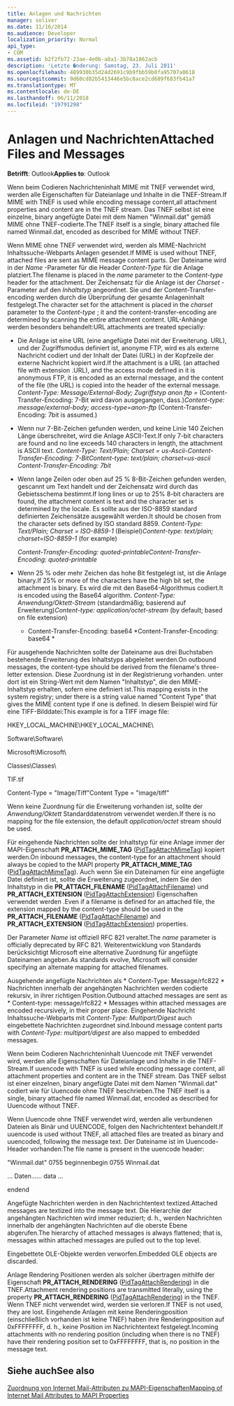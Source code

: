 ```yaml
---
title: Anlagen und Nachrichten
manager: soliver
ms.date: 11/16/2014
ms.audience: Developer
localization_priority: Normal
api_type:
- COM
ms.assetid: b2f2fb72-23ae-4e0b-a8a1-3b78a1862acb
description: 'Letzte �nderung: Samstag, 23. Juli 2011'
ms.openlocfilehash: 489930b35d24d2691c9b9fbb59b0fa95707a0618
ms.sourcegitcommit: 9d60cd82b5413446e5bc8ace2cd689f683fb41a7
ms.translationtype: MT
ms.contentlocale: de-DE
ms.lasthandoff: 06/11/2018
ms.locfileid: "19791298"
---
```

# <a name="attached-files-and-messages"></a><span data-ttu-id="952ce-103">Anlagen und Nachrichten</span><span class="sxs-lookup"><span data-stu-id="952ce-103">Attached Files and Messages</span></span>

  
  
<span data-ttu-id="952ce-104">**Betrifft**: Outlook</span><span class="sxs-lookup"><span data-stu-id="952ce-104">**Applies to**: Outlook</span></span> 
  
<span data-ttu-id="952ce-105">Wenn beim Codieren Nachrichteninhalt MIME mit TNEF verwendet wird, werden alle Eigenschaften für Dateianlage und Inhalte in die TNEF-Stream.</span><span class="sxs-lookup"><span data-stu-id="952ce-105">If MIME with TNEF is used while encoding message content,all attachment properties and content are in the TNEF stream.</span></span> <span data-ttu-id="952ce-106">Das TNEF selbst ist eine einzelne, binary angefügte Datei mit dem Namen "Winmail.dat" gemäß MIME ohne TNEF-codierte.</span><span class="sxs-lookup"><span data-stu-id="952ce-106">The TNEF itself is a single, binary attached file named Winmail.dat, encoded as described for MIME without TNEF.</span></span> 
  
<span data-ttu-id="952ce-107">Wenn MIME ohne TNEF verwendet wird, werden als MIME-Nachricht Inhaltssuche-Webparts Anlagen gesendet.</span><span class="sxs-lookup"><span data-stu-id="952ce-107">If MIME is used without TNEF, attached files are sent as MIME message content parts.</span></span> <span data-ttu-id="952ce-108">Der Dateiname wird in der *Name* -Parameter für die Header *Content-Type* für die Anlage platziert.</span><span class="sxs-lookup"><span data-stu-id="952ce-108">The filename is placed in the  *name*  parameter to the  *Content-type*  header for the attachment.</span></span> <span data-ttu-id="952ce-109">Der Zeichensatz für die Anlage ist der *Charset* -Parameter auf den *Inhaltstyp* angeordnet. Sie und der Content-Transfer-encoding werden durch die Überprüfung der gesamte Anlageninhalt festgelegt.</span><span class="sxs-lookup"><span data-stu-id="952ce-109">The character set for the attachment is placed in the  *charset*  parameter to the  *Content-type*  ; it and the content-transfer-encoding are determined by scanning the entire attachment content.</span></span> <span data-ttu-id="952ce-110">URL-Anhänge werden besonders behandelt:</span><span class="sxs-lookup"><span data-stu-id="952ce-110">URL attachments are treated specially:</span></span> 
  
- <span data-ttu-id="952ce-111">Die Anlage ist eine URL (eine angefügte Datei mit der Erweiterung. URL), und der Zugriffsmodus definiert ist, anonyme FTP, wird es als externe Nachricht codiert und der Inhalt der Datei (URL) in der Kopfzeile der externe Nachricht kopiert wird.</span><span class="sxs-lookup"><span data-stu-id="952ce-111">If the attachment is a URL (an attached file with extension .URL), and the access mode defined in it is anonymous FTP, it is encoded as an external message, and the content of the file (the URL) is copied into the header of the external message.</span></span> <span data-ttu-id="952ce-112">*Content-Type: Message/External-Body; Zugriffstyp anon ftp =*  (Content-Transfer-Encoding: 7-Bit wird davon ausgegangen, dass.)</span><span class="sxs-lookup"><span data-stu-id="952ce-112">*Content-type: message/external-body; access-type=anon-ftp*  (Content-Transfer-Encoding: 7bit is assumed.)</span></span> 
    
- <span data-ttu-id="952ce-113">Wenn nur 7-Bit-Zeichen gefunden werden, und keine Linie 140 Zeichen Länge überschreitet, wird die Anlage ASCII-Text.</span><span class="sxs-lookup"><span data-stu-id="952ce-113">If only 7-bit characters are found and no line exceeds 140 characters in length, the attachment is ASCII text.</span></span> <span data-ttu-id="952ce-114">*Content-Type: Text/Plain; Charset = us-Ascii-Content-Transfer-Encoding: 7-Bit*</span><span class="sxs-lookup"><span data-stu-id="952ce-114">*Content-type: text/plain; charset=us-ascii Content-Transfer-Encoding: 7bit*</span></span> 
    
- <span data-ttu-id="952ce-115">Wenn lange Zeilen oder oben auf 25 % 8-Bit-Zeichen gefunden werden, gescannt um Text handelt und der Zeichensatz wird durch das Gebietsschema bestimmt.</span><span class="sxs-lookup"><span data-stu-id="952ce-115">If long lines or up to 25% 8-bit characters are found, the attachment content is text and the character set is determined by the locale.</span></span> <span data-ttu-id="952ce-116">Es sollte aus der ISO-8859 standard definierten Zeichensätze ausgewählt werden.</span><span class="sxs-lookup"><span data-stu-id="952ce-116">It should be chosen from the character sets defined by ISO standard 8859.</span></span> <span data-ttu-id="952ce-117">*Content-Type: Text/Plain; Charset = ISO-8859-1*  (Beispiel)</span><span class="sxs-lookup"><span data-stu-id="952ce-117">*Content-type: text/plain; charset=ISO-8859-1*  (for example)</span></span> 
    
     <span data-ttu-id="952ce-118">*Content-Transfer-Encoding: quoted-printable*</span><span class="sxs-lookup"><span data-stu-id="952ce-118">*Content-Transfer-Encoding: quoted-printable*</span></span> 
    
- <span data-ttu-id="952ce-119">Wenn 25 % oder mehr Zeichen das hohe Bit festgelegt ist, ist die Anlage binary.</span><span class="sxs-lookup"><span data-stu-id="952ce-119">If 25% or more of the characters have the high bit set, the attachment is binary.</span></span> <span data-ttu-id="952ce-120">Es wird die mit den Base64-Algorithmus codiert.</span><span class="sxs-lookup"><span data-stu-id="952ce-120">It is encoded using the Base64 algorithm.</span></span> <span data-ttu-id="952ce-121">*Content-Type: Anwendung/Oktett-Stream*  (standardmäßig; basierend auf Erweiterung)</span><span class="sxs-lookup"><span data-stu-id="952ce-121">*Content-type: application/octet-stream*  (by default; based on file extension)</span></span> 
    
     * <span data-ttu-id="952ce-122">Content-Transfer-Encoding: base64 \*</span><span class="sxs-lookup"><span data-stu-id="952ce-122">Content-Transfer-Encoding: base64 \*</span></span> 
    
<span data-ttu-id="952ce-123">Für ausgehende Nachrichten sollte der Dateiname aus drei Buchstaben bestehende Erweiterung des Inhaltstyps abgeleitet werden.</span><span class="sxs-lookup"><span data-stu-id="952ce-123">On outbound messages, the content-type should be derived from the filename's three-letter extension.</span></span> <span data-ttu-id="952ce-124">Diese Zuordnung ist in der Registrierung vorhanden. unter dort ist ein String-Wert mit dem Namen "Inhaltstyp", die den MIME-Inhaltstyp erhalten, sofern eine definiert ist.</span><span class="sxs-lookup"><span data-stu-id="952ce-124">This mapping exists in the system registry; under there is a string value named "Content Type" that gives the MIME content type if one is defined.</span></span> <span data-ttu-id="952ce-125">In diesem Beispiel wird für eine TIFF-Bilddatei:</span><span class="sxs-lookup"><span data-stu-id="952ce-125">This example is for a TIFF image file:</span></span>
  
<span data-ttu-id="952ce-126">HKEY_LOCAL_MACHINE\\</span><span class="sxs-lookup"><span data-stu-id="952ce-126">HKEY_LOCAL_MACHINE\\</span></span>
  
<span data-ttu-id="952ce-127">Software\\</span><span class="sxs-lookup"><span data-stu-id="952ce-127">Software\\</span></span>
  
<span data-ttu-id="952ce-128">Microsoft\\</span><span class="sxs-lookup"><span data-stu-id="952ce-128">Microsoft\\</span></span>
  
<span data-ttu-id="952ce-129">Classes\\</span><span class="sxs-lookup"><span data-stu-id="952ce-129">Classes\\</span></span>
  
<span data-ttu-id="952ce-130">TIF</span><span class="sxs-lookup"><span data-stu-id="952ce-130">.tif</span></span>
  
<span data-ttu-id="952ce-131">Content-Type = "Image/Tiff"</span><span class="sxs-lookup"><span data-stu-id="952ce-131">Content Type = "image/tiff"</span></span>
  
<span data-ttu-id="952ce-132">Wenn keine Zuordnung für die Erweiterung vorhanden ist, sollte der *Anwendung/Oktett* Standarddatenstrom verwendet werden.</span><span class="sxs-lookup"><span data-stu-id="952ce-132">If there is no mapping for the file extension, the default  *application/octet*  stream should be used.</span></span> 
  
<span data-ttu-id="952ce-133">Für eingehende Nachrichten sollte der Inhaltstyp für eine Anlage immer der MAPI-Eigenschaft **PR_ATTACH_MIME_TAG** ([PidTagAttachMimeTag](pidtagattachmimetag-canonical-property.md)) kopiert werden.</span><span class="sxs-lookup"><span data-stu-id="952ce-133">On inbound messages, the content-type for an attachment should always be copied to the MAPI property **PR_ATTACH_MIME_TAG** ([PidTagAttachMimeTag](pidtagattachmimetag-canonical-property.md)).</span></span> <span data-ttu-id="952ce-134">Auch wenn Sie ein Dateinamen für eine angefügte Datei definiert ist, sollte die Erweiterung zugeordnet, indem Sie den Inhaltstyp in die **PR_ATTACH_FILENAME** ([PidTagAttachFilename](pidtagattachfilename-canonical-property.md)) und **PR_ATTACH_EXTENSION** ([PidTagAttachExtension](pidtagattachextension-canonical-property.md)) Eigenschaften verwendet werden .</span><span class="sxs-lookup"><span data-stu-id="952ce-134">Even if a filename is defined for an attached file, the extension mapped by the content-type should be used in the **PR_ATTACH_FILENAME** ([PidTagAttachFilename](pidtagattachfilename-canonical-property.md)) and **PR_ATTACH_EXTENSION** ([PidTagAttachExtension](pidtagattachextension-canonical-property.md)) properties.</span></span>
  
<span data-ttu-id="952ce-135">Der Parameter *Name* ist offiziell RFC 821 veraltet.</span><span class="sxs-lookup"><span data-stu-id="952ce-135">The  *name*  parameter is officially deprecated by RFC 821.</span></span> <span data-ttu-id="952ce-136">Weiterentwicklung von Standards berücksichtigt Microsoft eine alternative Zuordnung für angefügte Dateinamen angeben.</span><span class="sxs-lookup"><span data-stu-id="952ce-136">As standards evolve, Microsoft will consider specifying an alternate mapping for attached filenames.</span></span> 
  
<span data-ttu-id="952ce-137">Ausgehende angefügte Nachrichten als * Content-Type: Message/rfc822 * Nachrichten innerhalb der angehängten Nachrichten werden codierte rekursiv, in ihrer richtigen Position.</span><span class="sxs-lookup"><span data-stu-id="952ce-137">Outbound attached messages are sent as * Content-type: message/rfc822 *  Messages within attached messages are encoded recursively, in their proper place.</span></span> <span data-ttu-id="952ce-138">Eingehende Nachricht Inhaltssuche-Webparts mit *Content-Type: Multipart/Digest* auch eingebettete Nachrichten zugeordnet sind.</span><span class="sxs-lookup"><span data-stu-id="952ce-138">Inbound message content parts with  *Content-Type: multipart/digest*  are also mapped to embedded messages.</span></span> 
  
<span data-ttu-id="952ce-139">Wenn beim Codieren Nachrichteninhalt Uuencode mit TNEF verwendet wird, werden alle Eigenschaften für Dateianlage und Inhalte in die TNEF-Stream.</span><span class="sxs-lookup"><span data-stu-id="952ce-139">If uuencode with TNEF is used while encoding message content, all attachment properties and content are in the TNEF stream.</span></span> <span data-ttu-id="952ce-140">Das TNEF selbst ist einer einzelnen, binary angefügte Datei mit dem Namen "Winmail.dat" codiert wie für Uuencode ohne TNEF beschrieben.</span><span class="sxs-lookup"><span data-stu-id="952ce-140">The TNEF itself is a single, binary attached file named Winmail.dat, encoded as described for Uuencode without TNEF.</span></span>
  
<span data-ttu-id="952ce-141">Wenn Uuencode ohne TNEF verwendet wird, werden alle verbundenen Dateien als Binär und UUENCODE, folgen den Nachrichtentext behandelt.</span><span class="sxs-lookup"><span data-stu-id="952ce-141">If uuencode is used without TNEF, all attached files are treated as binary and uuencoded, following the message text.</span></span> <span data-ttu-id="952ce-142">Der Dateiname ist im Uuencode-Header vorhanden:</span><span class="sxs-lookup"><span data-stu-id="952ce-142">The file name is present in the uuencode header:</span></span>
  
 <span data-ttu-id="952ce-143">"Winmail.dat" 0755 beginnen</span><span class="sxs-lookup"><span data-stu-id="952ce-143">begin 0755 Winmail.dat</span></span> 
  
 <span data-ttu-id="952ce-144">... Daten...</span><span class="sxs-lookup"><span data-stu-id="952ce-144">... data ...</span></span> 
  
 <span data-ttu-id="952ce-145">end</span><span class="sxs-lookup"><span data-stu-id="952ce-145">end</span></span> 
  
<span data-ttu-id="952ce-146">Angefügte Nachrichten werden in den Nachrichtentext textized.</span><span class="sxs-lookup"><span data-stu-id="952ce-146">Attached messages are textized into the message text.</span></span> <span data-ttu-id="952ce-147">Die Hierarchie der angehängten Nachrichten wird immer reduziert; d. h., werden Nachrichten innerhalb der angehängten Nachrichten auf die oberste Ebene abgerufen.</span><span class="sxs-lookup"><span data-stu-id="952ce-147">The hierarchy of attached messages is always flattened; that is, messages within attached messages are pulled out to the top level.</span></span>
  
<span data-ttu-id="952ce-148">Eingebettete OLE-Objekte werden verworfen.</span><span class="sxs-lookup"><span data-stu-id="952ce-148">Embedded OLE objects are discarded.</span></span>
  
<span data-ttu-id="952ce-149">Anlage Rendering Positionen werden als solcher übertragen mithilfe der Eigenschaft **PR_ATTACH_RENDERING** ([PidTagAttachRendering](pidtagattachrendering-canonical-property.md)) in die TNEF.</span><span class="sxs-lookup"><span data-stu-id="952ce-149">Attachment rendering positions are transmitted literally, using the property **PR_ATTACH_RENDERING** ([PidTagAttachRendering](pidtagattachrendering-canonical-property.md)) in the TNEF.</span></span> <span data-ttu-id="952ce-150">Wenn TNEF nicht verwendet wird, werden sie verloren.</span><span class="sxs-lookup"><span data-stu-id="952ce-150">If TNEF is not used, they are lost.</span></span> <span data-ttu-id="952ce-151">Eingehende Anlagen mit keine Renderingposition (einschließlich vorhanden ist keine TNEF) haben ihre Renderingposition auf 0xFFFFFFFF, d. h., keine Position im Nachrichtentext festgelegt.</span><span class="sxs-lookup"><span data-stu-id="952ce-151">Incoming attachments with no rendering position (including when there is no TNEF) have their rendering position set to 0xFFFFFFFF, that is, no position in the message text.</span></span>
  
## <a name="see-also"></a><span data-ttu-id="952ce-152">Siehe auch</span><span class="sxs-lookup"><span data-stu-id="952ce-152">See also</span></span>



[<span data-ttu-id="952ce-153">Zuordnung von Internet Mail-Attributen zu MAPI-Eigenschaften</span><span class="sxs-lookup"><span data-stu-id="952ce-153">Mapping of Internet Mail Attributes to MAPI Properties</span></span>](mapping-of-internet-mail-attributes-to-mapi-properties.md)

